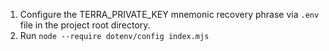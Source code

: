 1. Configure the TERRA_PRIVATE_KEY mnemonic recovery phrase via `.env` file in the project root directory.
2. Run `node --require dotenv/config index.mjs`
